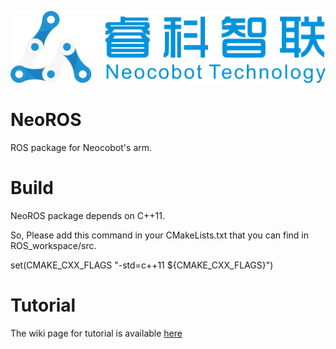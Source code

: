 <p align="center">
<img src="https://github.com/neocobot-nac/Image-Source/blob/master/Logo/neocobot.jpg" alt="Neocobot" title="Neocobot" width="557"/>
</p>

# NeoROS
ROS package for Neocobot's arm.

# Build
NeoROS package depends on C++11.

So, Please add this command in your CMakeLists.txt that you can find in ROS_workspace/src.

set(CMAKE_CXX_FLAGS "-std=c++11 ${CMAKE_CXX_FLAGS}")

# Tutorial

The wiki page for tutorial is available [here](https://github.com/neocobot-nac/NeoROS/wiki/User-Manual)

